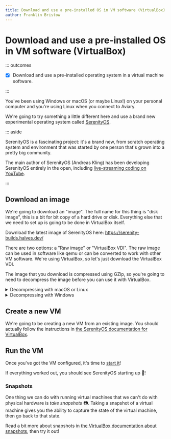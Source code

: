 ```yaml
---
title: Download and use a pre-installed OS in VM software (VirtualBox)
author: Franklin Bristow
---
```


Download and use a pre-installed OS in VM software (VirtualBox)
==================================================

::: outcomes

* [X] Download and use a pre-installed operating system in a virtual machine
  software.

:::

You've been using Windows or macOS (or maybe Linux!) on your personal computer
and you're using Linux when you connect to Aviary.

We're going to try something a little different here and use a brand new
experimental operating system called [SerenityOS].

::: aside

SerenityOS is a fascinating project: it's a brand new, from scratch operating
system and environment that was started by one person that's grown into a pretty
big community.

The main author of SerenityOS (Andreas Kling) has been developing SerenityOS
entirely in the open, including [live-streaming coding on YouTube].

[live-streaming coding on YouTube]: https://www.youtube.com/c/AndreasKling

:::

[SerenityOS]: https://serenityos.org

Download an image
-----------------

We're going to download an "image". The full name for this thing is "disk
image", this is a bit for bit copy of a hard drive or disk. Everything else that
we need to set up is going to be done in VirtualBox itself.

Download the latest image of SerenityOS here:
<https://serenity-builds.halves.dev/>

There are two options: a "Raw image" or "VirtualBox VDI". The raw image can be
used in software like qemu or can be converted to work with other VM software.
We're using VirtualBox, so let's just download the VirtualBox VDI.

The image that you download is compressed using GZip, so you're going to need to
decompress the image before you can use it with VirtualBox.

<details><summary>Decompressing with macOS or Linux</summary>

Open your terminal and change directory to where the image was downloaded
(probably your Downloads) folder.

Once you're there, you can decompress it with `gunzip`:

```bash
gunzip *.gz
```

</details>

<details><summary>Decompressing with Windows</summary>

Windows doesn't support decompressing GZipped files by default, so you're going
to need to install a new decompression tool that does.

We recommend you install [7-zip]; it's free and open source, supports a really
wide variety of compression formats, and is fast.

Once you've installed 7-zip, you should be able to just double-click on the file
you downloaded and decompress it.

[7-zip]: https://7-zip.org/

</details>

Create a new VM
---------------

We're going to be creating a new VM from an existing image. You should actually
follow the instructions in [the SerenityOS documentation for VirtualBox].

[the SerenityOS documentation for VirtualBox]:
https://github.com/SerenityOS/serenity/blob/master/Documentation/VirtualBox.md#creating-the-virtual-machine

Run the VM
----------

Once you've got the VM configured, it's time to [start it]!

If everything worked out, you should see SerenityOS starting up :tada:!

[start it]: https://www.virtualbox.org/manual/ch01.html#intro-running

### Snapshots

One thing we can do with running virtual machines that we can't do with physical
hardware is *take snapshots* :camera:. Taking a snapshot of a virtual machine
gives you the ability to capture the state of the virtual machine, then go back
to that state.

Read a bit more about snapshots in [the VirtualBox documentation about
snapshots], then try it out!

[the VirtualBox documentation about snapshots]:
https://www.virtualbox.org/manual/ch01.html#snapshots
